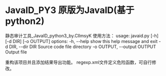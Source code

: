 # JavaID_PY3 原版为JavaID(基于python2)

静态审计工具_JavaID_python3_by.CllmsyK
使用方法：
usage: javaid.py [-h] [-d DIR] [-o OUTPUT]
options:
  -h, --help            show this help message and exit
  -d DIR, --dir DIR     Source code file directory
  -o OUTPUT, --output OUTPUT   Output file

重构该项目并且添加结果导出功能。
regexp.xml文件定义危险函数，可自行修改。
